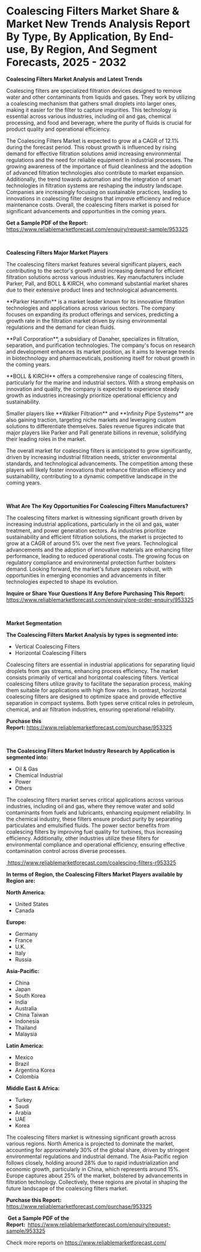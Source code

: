 <p><h1>Coalescing Filters Market Share & Market New Trends Analysis Report By Type, By Application, By End-use, By Region, And Segment Forecasts, 2025 - 2032</h1></p><p><strong>Coalescing Filters Market Analysis and Latest Trends</strong></p>
<p><p>Coalescing filters are specialized filtration devices designed to remove water and other contaminants from liquids and gases. They work by utilizing a coalescing mechanism that gathers small droplets into larger ones, making it easier for the filter to capture impurities. This technology is essential across various industries, including oil and gas, chemical processing, and food and beverage, where the purity of fluids is crucial for product quality and operational efficiency.</p><p>The Coalescing Filters Market is expected to grow at a CAGR of 12.1% during the forecast period. This robust growth is influenced by rising demand for effective filtration solutions amid increasing environmental regulations and the need for reliable equipment in industrial processes. The growing awareness of the importance of fluid cleanliness and the adoption of advanced filtration technologies also contribute to market expansion. Additionally, the trend towards automation and the integration of smart technologies in filtration systems are reshaping the industry landscape. Companies are increasingly focusing on sustainable practices, leading to innovations in coalescing filter designs that improve efficiency and reduce maintenance costs. Overall, the coalescing filters market is poised for significant advancements and opportunities in the coming years.</p></p>
<p><strong>Get a Sample PDF of the Report:&nbsp;</strong> <a href="https://www.reliablemarketforecast.com/enquiry/request-sample/953325?utm_campaign=2803&utm_medium=2&utm_source=Github&utm_content=ia&utm_term=11042025&utm_id=coalescing-filters">https://www.reliablemarketforecast.com/enquiry/request-sample/953325</a></p>
<p>&nbsp;</p>
<p><strong>Coalescing Filters Major Market Players</strong></p>
<p><p>The coalescing filters market features several significant players, each contributing to the sector's growth amid increasing demand for efficient filtration solutions across various industries. Key manufacturers include Parker, Pall, and BOLL & KIRCH, who command substantial market shares due to their extensive product lines and technological advancements.</p><p>**Parker Hannifin** is a market leader known for its innovative filtration technologies and applications across various sectors. The company focuses on expanding its product offerings and services, predicting a growth rate in the filtration market driven by rising environmental regulations and the demand for clean fluids.</p><p>**Pall Corporation**, a subsidiary of Danaher, specializes in filtration, separation, and purification technologies. The company's focus on research and development enhances its market position, as it aims to leverage trends in biotechnology and pharmaceuticals, positioning itself for robust growth in the coming years.</p><p>**BOLL & KIRCH** offers a comprehensive range of coalescing filters, particularly for the marine and industrial sectors. With a strong emphasis on innovation and quality, the company is expected to experience steady growth as industries increasingly prioritize operational efficiency and sustainability.</p><p>Smaller players like **Walker Filtration** and **Infinity Pipe Systems** are also gaining traction, targeting niche markets and leveraging custom solutions to differentiate themselves. Sales revenue figures indicate that major players like Parker and Pall generate billions in revenue, solidifying their leading roles in the market.</p><p>The overall market for coalescing filters is anticipated to grow significantly, driven by increasing industrial filtration needs, stricter environmental standards, and technological advancements. The competition among these players will likely foster innovations that enhance filtration efficiency and sustainability, contributing to a dynamic competitive landscape in the coming years.</p></p>
<p>&nbsp;</p>
<p><strong>What Are The Key Opportunities For Coalescing Filters Manufacturers?</strong></p>
<p><p>The coalescing filters market is witnessing significant growth driven by increasing industrial applications, particularly in the oil and gas, water treatment, and power generation sectors. As industries prioritize sustainability and efficient filtration solutions, the market is projected to grow at a CAGR of around 5% over the next five years. Technological advancements and the adoption of innovative materials are enhancing filter performance, leading to reduced operational costs. The growing focus on regulatory compliance and environmental protection further bolsters demand. Looking forward, the market's future appears robust, with opportunities in emerging economies and advancements in filter technologies expected to shape its evolution.</p></p>
<p><strong>Inquire or Share Your Questions If Any Before Purchasing This Report:</strong> <a href="https://www.reliablemarketforecast.com/enquiry/pre-order-enquiry/953325?utm_campaign=2803&utm_medium=2&utm_source=Github&utm_content=ia&utm_term=11042025&utm_id=coalescing-filters">https://www.reliablemarketforecast.com/enquiry/pre-order-enquiry/953325</a></p>
<p>&nbsp;</p>
<p><strong>Market Segmentation</strong></p>
<p><strong>The Coalescing Filters Market Analysis by types is segmented into:</strong></p>
<p><ul><li>Vertical Coalescing Filters</li><li>Horizontal Coalescing Filters</li></ul></p>
<p><p>Coalescing filters are essential in industrial applications for separating liquid droplets from gas streams, enhancing process efficiency. The market consists primarily of vertical and horizontal coalescing filters. Vertical coalescing filters utilize gravity to facilitate the separation process, making them suitable for applications with high flow rates. In contrast, horizontal coalescing filters are designed to optimize space and provide effective separation in compact systems. Both types serve critical roles in petroleum, chemical, and air filtration industries, ensuring operational reliability.</p></p>
<p><strong>Purchase this Report:&nbsp;</strong><a href="https://www.reliablemarketforecast.com/purchase/953325?utm_campaign=2803&utm_medium=2&utm_source=Github&utm_content=ia&utm_term=11042025&utm_id=coalescing-filters">https://www.reliablemarketforecast.com/purchase/953325</a></p>
<p>&nbsp;</p>
<p><strong>The Coalescing Filters Market Industry Research by Application is segmented into:</strong></p>
<p><ul><li>Oil & Gas</li><li>Chemical Industrial</li><li>Power</li><li>Others</li></ul></p>
<p><p>The coalescing filters market serves critical applications across various industries, including oil and gas, where they remove water and solid contaminants from fuels and lubricants, enhancing equipment reliability. In the chemical industry, these filters ensure product purity by separating particulates and emulsified fluids. The power sector benefits from coalescing filters by improving fuel quality for turbines, thus increasing efficiency. Additionally, other industries utilize these filters for environmental compliance and operational efficiency, ensuring effective contamination control across diverse processes.</p></p>
<p><a href="https://www.reliablemarketforecast.com/coalescing-filters-r953325?utm_campaign=2803&utm_medium=2&utm_source=Github&utm_content=ia&utm_term=11042025&utm_id=coalescing-filters">&nbsp;https://www.reliablemarketforecast.com/coalescing-filters-r953325</a></p>
<p><strong>In terms of Region, the Coalescing Filters Market Players available by Region are:</strong></p>
<p>
    <p> <strong> North America: </strong>
        <ul>
            <li>United States</li>
            <li>Canada</li>
        </ul>
        </p> 
    <p> <strong> Europe: </strong>
        <ul>
            <li>Germany</li>
            <li>France</li>
            <li>U.K.</li>
            <li>Italy</li>
            <li>Russia</li>
        </ul>
        </p> 
    <p> <strong> Asia-Pacific: </strong>
        <ul>
            <li>China</li>
            <li>Japan</li>
            <li>South Korea</li>
            <li>India</li>
            <li>Australia</li>
            <li>China Taiwan</li>
            <li>Indonesia</li>
            <li>Thailand</li>
            <li>Malaysia</li>
        </ul>
        </p> 
    <p> <strong> Latin America: </strong>
        <ul>
            <li>Mexico</li>
            <li>Brazil</li>
            <li>Argentina Korea</li>
            <li>Colombia</li>
        </ul>
        </p> 
    <p> <strong> Middle East & Africa: </strong>
        <ul>
            <li>Turkey</li>
            <li>Saudi</li>
            <li>Arabia</li>
            <li>UAE</li>
            <li>Korea</li>
        </ul>
    </p>
    </p>
<p><p>The coalescing filters market is witnessing significant growth across various regions. North America is projected to dominate the market, accounting for approximately 30% of the global share, driven by stringent environmental regulations and industrial demand. The Asia-Pacific region follows closely, holding around 28% due to rapid industrialization and economic growth, particularly in China, which represents around 15%. Europe captures about 25% of the market, bolstered by advancements in filtration technology. Collectively, these regions are pivotal in shaping the future landscape of the coalescing filters market.</p></p>
<p><strong>Purchase this Report: </strong><a href="https://www.reliablemarketforecast.com/purchase/953325?utm_campaign=2803&utm_medium=2&utm_source=Github&utm_content=ia&utm_term=11042025&utm_id=coalescing-filters">https://www.reliablemarketforecast.com/purchase/953325</a></p>
<p>&nbsp;<strong>Get a Sample PDF of the Report:&nbsp;&nbsp;</strong><a href="https://www.reliablemarketforecast.com/enquiry/request-sample/953325?utm_campaign=2803&utm_medium=2&utm_source=Github&utm_content=ia&utm_term=11042025&utm_id=coalescing-filters">https://www.reliablemarketforecast.com/enquiry/request-sample/953325</a></p>
<p><strong></strong></p>
<p>Check more reports on <a href="https://www.reliablemarketforecast.com/?utm_campaign=2803&utm_medium=2&utm_source=Github&utm_content=ia&utm_term=11042025&utm_id=coalescing-filters">https://www.reliablemarketforecast.com/</a></p>